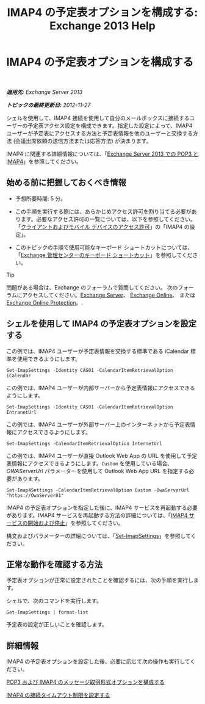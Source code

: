 ﻿---
title: 'IMAP4 の予定表オプションを構成する: Exchange 2013 Help'
TOCTitle: IMAP4 の予定表オプションを構成する
ms:assetid: 6679c8b2-3f0f-449a-a17c-a7b30001538c
ms:mtpsurl: https://technet.microsoft.com/ja-jp/library/Aa998606(v=EXCHG.150)
ms:contentKeyID: 50555794
ms.date: 04/24/2018
mtps_version: v=EXCHG.150
ms.translationtype: HT
---

# IMAP4 の予定表オプションを構成する

 

_**適用先:** Exchange Server 2013_

_**トピックの最終更新日:** 2012-11-27_

シェルを使用して、IMAP4 接続を使用して自分のメールボックスに接続するユーザーの予定表アクセス設定を構成できます。指定した設定によって、IMAP4 ユーザーが予定表にアクセスする方法と予定表情報を他のユーザーと交換する方法 (会議出席依頼の送信方法または応答方法) が決まります。

IMAP4 に関連する詳細情報については、「[Exchange Server 2013 での POP3 と IMAP4](pop3-and-imap4-in-exchange-server-2013-exchange-2013-help.md)」を参照してください。

## 始める前に把握しておくべき情報

  - 予想所要時間: 5 分。

  - この手順を実行する際には、あらかじめアクセス許可を割り当てる必要があります。必要なアクセス許可の一覧については、以下を参照してください。「[クライアントおよびモバイル デバイスのアクセス許可](clients-and-mobile-devices-permissions-exchange-2013-help.md)」の「IMAP4 の設定」。

  - このトピックの手順で使用可能なキーボード ショートカットについては、「[Exchange 管理センターのキーボード ショートカット](keyboard-shortcuts-in-the-exchange-admin-center-exchange-online-protection-help.md)」を参照してください。


> [!TIP]
> 問題がある場合は、Exchange のフォーラムで質問してください。 次のフォーラムにアクセスしてください。<A href="https://go.microsoft.com/fwlink/p/?linkid=60612">Exchange Server</A>、 <A href="https://go.microsoft.com/fwlink/p/?linkid=267542">Exchange Online</A>、 または <A href="https://go.microsoft.com/fwlink/p/?linkid=285351">Exchange Online Protection</A>。.



## シェルを使用して IMAP4 の予定表オプションを設定する

この例では、IMAP4 ユーザーが予定表情報を交換する標準である iCalendar 標準を使用できるようにします。

    Set-ImapSettings -Identity CAS01 -CalendarItemRetrievalOption iCalendar

この例では、IMAP4 ユーザーが内部サーバーから予定表情報にアクセスできるようにします。

    Set-ImapSettings -Identity CAS01 -CalendarItemRetrievalOption IntranetUrl 

この例では、IMAP4 ユーザーが外部サーバー上のインターネットから予定表情報にアクセスできるようにします。

    Set-ImapSettings -CalendarItemRetrievalOption InternetUrl

この例では、IMAP4 ユーザーが直接 Outlook Web App の URL を使用して予定表情報にアクセスできるようにします。`Custom` を使用している場合、*OWAServerUrl* パラメーターを使用して Outlook Web App URL を指定する必要があります。

    Set-Imap4Settings -CalendarItemRetrievalOption Custom -OwaServerUrl "https://OwaServer01"

IMAP4 の予定表オプションを指定した後に、IMAP4 サービスを再起動する必要があります。IMAP4 サービスを再起動する方法の詳細については、「[IMAP4 サービスの開始および停止](start-and-stop-the-imap4-services-exchange-2013-help.md)」を参照してください。

構文およびパラメーターの詳細については、「[Set-ImapSettings](https://technet.microsoft.com/ja-jp/library/aa998252\(v=exchg.150\))」を参照してください。

## 正常な動作を確認する方法

予定表オプションが正常に設定されたことを確認するには、次の手順を実行します。

シェルで、次のコマンドを実行します。

    Get-ImapSettings | format-list

予定表の設定が正しいことを確認します。

## 詳細情報

IMAP4 の予定表オプションを設定した後、必要に応じて次の操作も実行してください。

[POP3 および IMAP4 のメッセージ取得形式オプションを構成する](configure-pop3-and-imap4-message-retrieval-format-options-exchange-2013-help.md)

[IMAP4 の接続タイムアウト制限を設定する](set-connection-time-out-limits-for-imap4-exchange-2013-help.md)


